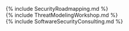 ---
---

<div class="servicepadding">
<div class="oddrow">
<a id="roadmapping" class="anchor"></a>
{% include SecurityRoadmapping.md %}
</div>

<div class="evenrow">
<a id="tmworkshop" class="anchor"></a>
    {% include ThreatModelingWorkshop.md %}
</div>

<div class="oddrow">
<a id="consulting" class="anchor"></a>
    {% include SoftwareSecurityConsulting.md %}
</div>
</div>